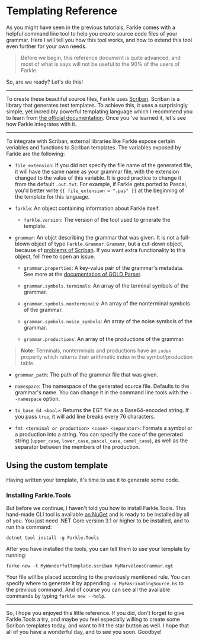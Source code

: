 # Templating Reference

As you might have seen in the previous tutorials, Farkle comes with a helpful command line tool to help you create source code files of your grammar. Here I will tell you how this tool works, and how to extend this tool even further for your own needs.

> Before we begin, this reference document is quite advanced, and most of what is says will not be useful to the 90% of the users of Farkle.

So, are we ready? Let's do this!

---

To create these beautiful source files, Farkle uses [Scriban][scriban]. Scriban is a library that generates text templates. To achieve this, it uses a surprisingly simple, yet incredibly powerful templating language which I recommend you to learn from [the official documentation][scriban-doc]. Once you 've learned it, let's see how Farkle integrates with it.

---

To integrate with Scriban, external libraries like Farkle expose certain veriables and functions to Scriban templates. The variables exposed by Farkle are the following:

* `file_extension`: If you did not specify the file name of the generated file, it will have the same name as your grammar file, with the extension changed to the value of this variable. It is good practice to change it from the default `.out.txt`. For example, if Farkle gets ported to Pascal, you'd better write `{{ file_extension = ".pas" }}` at the beginning of the template for this language.

* `farkle`: An object containing information about Farkle itself.

  * `farkle.version`: The version of the tool used to grnerate the template.

* `grammar`: An objct describing the grammar that was given. It is not a full-blown object of type `Farkle.Grammar.Gramamr`, but a cut-down object, because of [problems of Scriban][scriban-issue-151]. If you want extra functionality to this object, fell free to open an issue.

  * `grammar.properties`: A key-value pair of the grammar's metadata. See more at the [documentation of GOLD Parser][gold-properties].

  * `grammar.symbols.terminals`: An array of the terminal symbols of the grammar.

  * `grammar.symbols.nonterminals`: An array of the nonterminal symbols of the grammar.

  * `grammar.symbols.noise_symbols`: An array of the noise symbols of the grammar.

  * `grammar.productions`: An array of the productions of the grammar.

> __Note:__ Terminals, nonterminals and productions have an `index` property which returns their arithmetic index in the symbol/production table.

* `grammar_path`: The path of the grammar file that was given.

* `namespace`: The namespace of the generated source file. Defaults to the grammar's name. You can change it in the command line tools with the `--namespace` option.

* `to_base_64 <bool>`: Returns the EGT file as a Base64-encoded string. If you pass `true`, it will add line breaks every 76 characters.

* `fmt <terminal or production> <case> <separator>`: Formats a symbol or a production into a string. You can specify the case of the generated string (`upper_case`, `lower_case`, `pascal_case`, `camel_case`), as well as the separator between the members of the production.

## Using the custom template

Having written your template, it's time to use it to generate some code.

### Installing Farkle.Tools

But before we continue, I haven't told you how to install Farkle.Tools. This hand-made CLI tool is available [on NuGet][farkle-tools-nuget] and is ready to be installed by all of you. You just need .NET Core version 3.1 or higher to be installed, and to run this command:

`dotnet tool install -g Farkle.Tools`

After you have installed the tools, you can tell them to use your template by running:

`farke new -t MyWonderfulTemplate.scriban MyMarvelousGrammar.egt`

Your file will be placed according to the previously mentioned rule. You can specify where to generate it by appending `-o MyFascinatingSource.hs` to the previous command. And of course you can see all the available commands by typing `farkle new --help`.

---

So, I hope you enjoyed this little reference. If you did, don't forget to give Farkle.Tools a try, and maybe you feel especially willing to create some Scriban templates today, and want to hit the star button as well. I hope that all of you have a wonderful day, and to see you soon. Goodbye!

[scriban]: https://github.com/lunet-io/scriban
[scriban-doc]: https://github.com/lunet-io/scriban/blob/master/doc/language.md
[scriban-issue-151]: https://github.com/lunet-io/scriban/issues/151
[gold-properties]: http://www.goldparser.org/doc/grammars/define-properties.htm
[farkle-tools-nuget]: https://nuget.org/packages/Farkle.Tools
